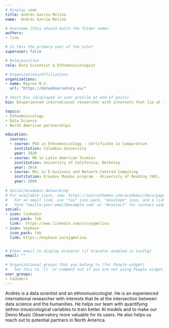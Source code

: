 ```yaml
---
# Display name
title: Andrés García Molina
name:  Andrés García Molina

# Username (this should match the folder name)
authors:
- line

# Is this the primary user of the site?
superuser: false

# Role/position
role: Data Scientist & Ethnomusicologist

# Organizations/Affiliations
organizations:
- name: Reprex B.V.
  url: "https://dataobservatory.eu/"

# Short bio (displayed in user profile at end of posts)
bio: Eexperienced international researcher with interests that lie at the intersection between data science and the humanities.

topics:
- Ethnomusicology
- Data Science
- North American partnerships

education:
  courses:
  - course: PhD in Ethnomusicology - Certificate in Comparative           Literature and Society
    institution: Columbia University
    year: 2020
  - course: MA in Latin American Studies
    institution: University of California, Berkeley
    year: 2014
  - course: MSc in E-business and Network-Centred Computing
    institution: Erasmus Mundus program - University of Reading (UK),     Aristotle University of Thessaloniki (Greece), Universidad Carlos      III Madrid (Spain)
    year: 2009
    
# Social/Academic Networking
# For available icons, see: https://sourcethemes.com/academic/docs/page-builder/#icons
#   For an email link, use "fas" icon pack, "envelope" icon, and a link in the
#   form "mailto:your-email@example.com" or "#contact" for contact widget.
social:
- icon: linkedin
  icon_pack: fab
  link:  https://www.linkedin.com/in/ajgmolina
- icon: keybase
  icon_pack: fab
  link: https://keybase.io/ajgmolina


# Enter email to display Gravatar (if Gravatar enabled in Config)
email: ""

# Organizational groups that you belong to (for People widget)
#   Set this to `[]` or comment out if you are not using People widget.
user_groups:
- Founders
---
```


Andrés is a data scientist and an ethnomusicologist. He is an experienced international researcher with interests that lie at the intersection between data science and the humanities. He helps our team with quantifying (ethno-)musicological variables to train better AI models and to make our Demo Music Observatory more valuable for its users. He also helps us reach out to potential partners in North America.
